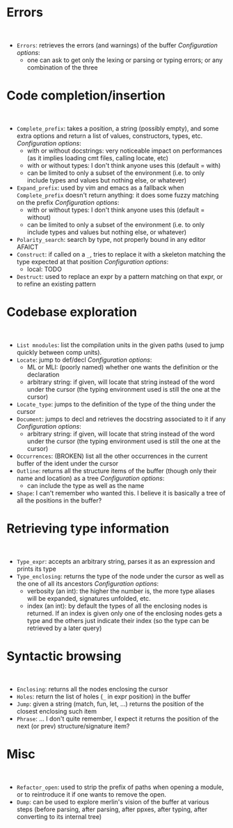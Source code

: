 <!-- Reconstructed from src/frontend/query_protocol.ml -->
​
# Errors
​
- `Errors`: retrieves the errors (and warnings) of the buffer
  *Configuration options*:
  + one can ask to get only the lexing or parsing or typing errors; or any combination of the three
​
# Code completion/insertion
​
- `Complete_prefix`: takes a position, a string (possibly empty), and some extra options and return a list of values, constructors, types, etc.  
  *Configuration options*:
  + with or without docstrings: very noticeable impact on performances (as it implies loading cmt files, calling locate, etc)
  + with or without types: I don't think anyone uses this (default = with)
  + can be limited to only a subset of the environment (i.e. to only include types and values but nothing else, or whatever)
- `Expand_prefix`: used by vim and emacs as a fallback when `Complete_prefix` doesn't return anything: it does some fuzzy matching on the prefix
  *Configuration options*:
  + with or without types: I don't think anyone uses this (default = without)
  + can be limited to only a subset of the environment (i.e. to only include types and values but nothing else, or whatever)
- `Polarity_search`: search by type, not properly bound in any editor AFAICT
- `Construct`: if called on a `_`, tries to replace it with a skeleton matching the type expected at that position
  *Configuration options*:
  + local: TODO
- `Destruct`: used to replace an expr by a pattern matching on that expr, or to refine an existing pattern
​
# Codebase exploration
​
- `List mnodules`: list the compilation units in the given paths (used to jump quickly between comp units).
- `Locate`: jump to def/decl
  *Configuration options*:
  + ML or MLI: (poorly named) whether one wants the definition or the declaration
  + arbitrary string: if given, will locate that string instead of the word under the cursor (the typing environment used is still the one at the cursor)
- `Locate_type`: jumps to the definition of the type of the thing under the cursor
- `Document`: jumps to decl and retrieves the docstring associated to it if any
  *Configuration options*:
  + arbitrary string: if given, will locate that string instead of the word under the cursor (the typing environment used is still the one at the cursor)
- `Occurrences`: (BROKEN) list all the other occurrences in the current buffer of the ident under the cursor
- `Outline`: returns all the structure items of the buffer (though only their name and location) as a tree
   *Configuration options*:
   - can include the type as well as the name
- `Shape`: I can't remember who wanted this. I believe it is basically a tree of all the positions in the buffer?
​
# Retrieving type information
​
- `Type_expr`: accepts an arbitrary string, parses it as an expression and prints its type
- `Type_enclosing`: returns the type of the node under the cursor as well as the one of all its ancestors
  *Configuration options*:
  + verbosity (an int): the higher the number is, the more type aliases will be expanded, signatures unfolded, etc.
  + index (an int): by default the types of all the enclosing nodes is returned. If an index is given only one of the enclosing nodes gets a type and the others just indicate their index (so the type can be retrieved by a later query)
​
# Syntactic browsing
​
- `Enclosing`: returns all the nodes enclosing the cursor
- `Holes`: return the list of holes (`_` in expr position) in the buffer
- `Jump`: given a string (match, fun, let, ...) returns the position of the closest enclosing such item
- `Phrase`: ... I don't quite remember, I expect it returns the position of the next (or prev) structure/signature item?
​
# Misc
​
- `Refactor_open`: used to strip the prefix of paths when opening a module, or to reintroduce it if one wants to remove the open.
- `Dump`: can be used to explore merlin's vision of the buffer at various steps (before parsing, after parsing, after ppxes, after typing, after converting to its internal tree)
